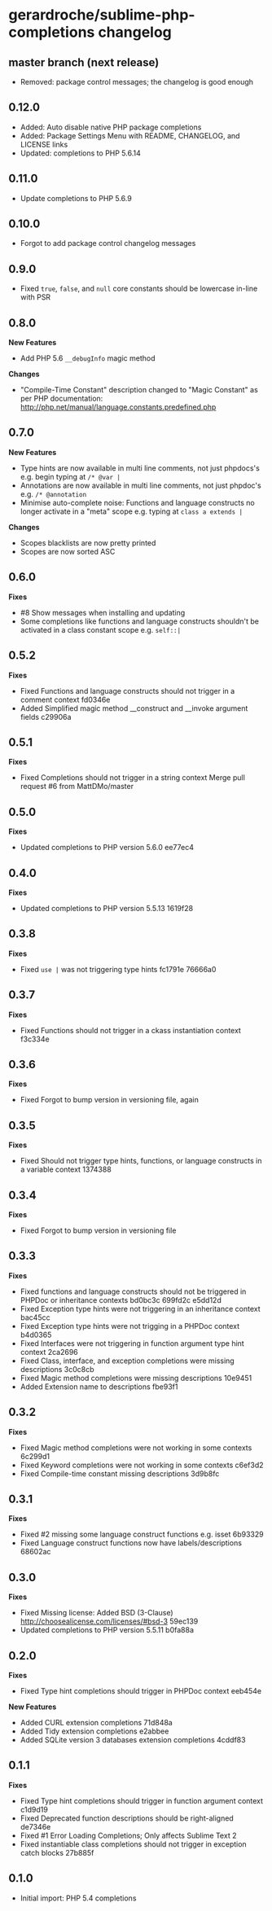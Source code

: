 # gerardroche/sublime-php-completions changelog

## master branch (next release)

* Removed: package control messages; the changelog is good enough

## 0.12.0

* Added: Auto disable native PHP package completions
* Added: Package Settings Menu with README, CHANGELOG, and LICENSE links
* Updated: completions to PHP 5.6.14

## 0.11.0

* Update completions to PHP 5.6.9

## 0.10.0

* Forgot to add package control changelog messages

## 0.9.0

* Fixed `true`, `false`, and `null` core constants should be lowercase in-line with PSR

## 0.8.0

**New Features**

* Add PHP 5.6 `__debugInfo` magic method

**Changes**

* "Compile-Time Constant" description changed to "Magic Constant" as per PHP documentation: http://php.net/manual/language.constants.predefined.php

## 0.7.0

**New Features**

* Type hints are now available in multi line comments, not just phpdocs's e.g. begin typing at `/* @var |`
* Annotations are now available in multi line comments, not just phpdoc's e.g. `/* @annotation `
* Minimise auto-complete noise: Functions and language constructs no longer activate in a "meta" scope e.g. typing at `class a extends |`

**Changes**

* Scopes blacklists are now pretty printed
* Scopes are now sorted ASC

## 0.6.0

**Fixes**

* #8 Show messages when installing and updating
* Some completions like functions and language constructs shouldn't be activated in a class constant scope e.g. `self::|`

## 0.5.2

**Fixes**

* Fixed Functions and language constructs should not trigger in a comment context fd0346e
* Added Simplified magic method __construct and __invoke argument fields c29906a

## 0.5.1

**Fixes**

* Fixed Completions should not trigger in a string context Merge pull request #6 from MattDMo/master

## 0.5.0

**Fixes**

* Updated completions to PHP version 5.6.0 ee77ec4

## 0.4.0

**Fixes**

* Updated completions to PHP version 5.5.13 1619f28

## 0.3.8

**Fixes**

* Fixed `use |` was not triggering type hints fc1791e 76666a0

## 0.3.7

**Fixes**

* Fixed Functions should not trigger in a ckass instantiation context f3c334e

## 0.3.6

**Fixes**

* Fixed Forgot to bump version in versioning file, again

## 0.3.5

**Fixes**

* Fixed Should not trigger type hints, functions, or language constructs in a variable context 1374388

## 0.3.4

**Fixes**

* Fixed Forgot to bump version in versioning file

## 0.3.3

**Fixes**

* Fixed functions and language constructs should not be triggered in PHPDoc or inheritance contexts bd0bc3c 699fd2c e5dd12d
* Fixed Exception type hints were not triggering in an inheritance context bac45cc
* Fixed Exception type hints were not trigging in a PHPDoc context b4d0365
* Fixed Interfaces were not triggering in function argument type hint context 2ca2696
* Fixed Class, interface, and exception completions were missing descriptions 3c0c8cb
* Fixed Magic method completions were missing descriptions 10e9451
* Added Extension name to descriptions fbe93f1

## 0.3.2

**Fixes**

* Fixed Magic method completions were not working in some contexts 6c299d1
* Fixed Keyword completions were not working in some contexts c6ef3d2
* Fixed Compile-time constant missing descriptions 3d9b8fc

## 0.3.1

**Fixes**

* Fixed #2 missing some language construct functions e.g. isset 6b93329
* Fixed Language construct functions now have labels/descriptions 68602ac

## 0.3.0

**Fixes**

* Fixed Missing license: Added BSD (3-Clause) http://choosealicense.com/licenses/#bsd-3 59ec139
* Updated completions to PHP version 5.5.11 b0fa88a

## 0.2.0

**Fixes**

* Fixed Type hint completions should trigger in PHPDoc context eeb454e

**New Features**

* Added CURL extension completions 71d848a
* Added Tidy extension completions e2abbee
* Added SQLite version 3 databases extension completions 4cddf83

## 0.1.1

**Fixes**

* Fixed Type hint completions should trigger in function argument context c1d9d19
* Fixed Deprecated function descriptions should be right-aligned de7346e
* Fixed #1 Error Loading Completions; Only affects Sublime Text 2
* Fixed instantiable class completions should not trigger in exception catch blocks 27b885f

## 0.1.0

* Initial import: PHP 5.4 completions
